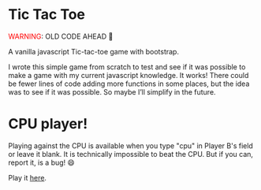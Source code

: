 # Tic Tac Toe

<span style="color:red">WARNING</span>: OLD CODE AHEAD 👀

A vanilla javascript Tic-tac-toe game with bootstrap.

I wrote this simple game from scratch to test and see if it was possible to make a game with my current javascript knowledge.
It works!
There could be fewer lines of code adding more functions in some places, but the idea was to see if it was possible. So maybe I’ll simplify in the future.

# CPU player!

Playing against the CPU is available when you type "cpu" in Player B's field or leave it blank.
It is technically impossible to beat the CPU. But if you can, report it, is a bug! 😄

Play it [here](https://rezendecomz.github.io/tic-tac-toe/).
